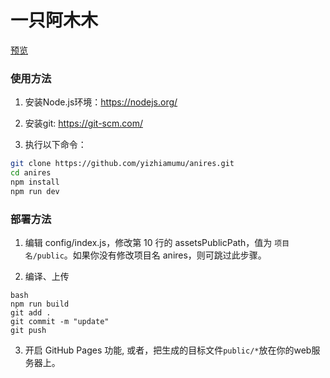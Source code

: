 # 一只阿木木

[预览](https://yizhiamumu.github.io/anires/public/)

### 使用方法

1. 安装Node.js环境：https://nodejs.org/

2. 安装git: https://git-scm.com/

3. 执行以下命令：

``` bash
git clone https://github.com/yizhiamumu/anires.git
cd anires
npm install
npm run dev
```

### 部署方法

1. 编辑 config/index.js，修改第 10 行的 assetsPublicPath，值为 `项目名/public`。如果你没有修改项目名 anires，则可跳过此步骤。

2. 编译、上传
    
``` 
bash
npm run build
git add .
git commit -m "update"
git push
```

3. 开启 GitHub Pages 功能, 或者，把生成的目标文件```public/*```放在你的web服务器上。

